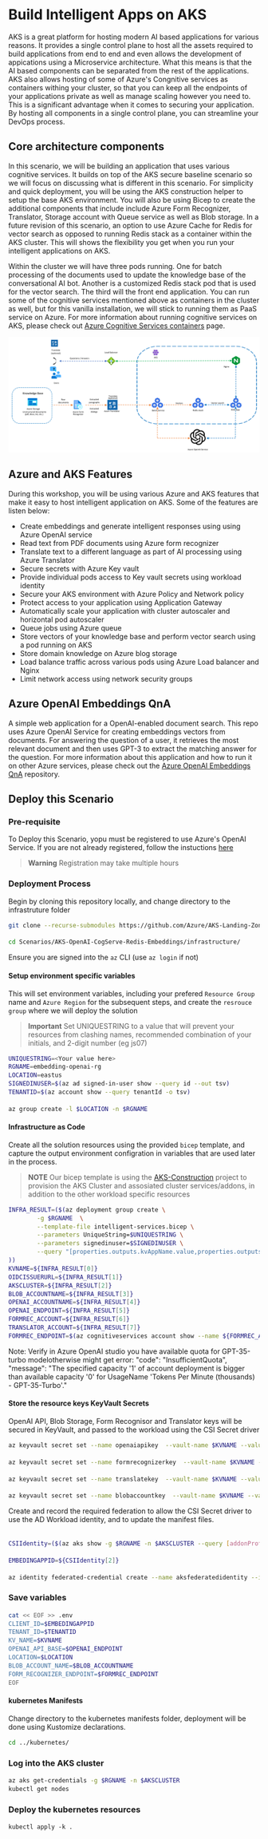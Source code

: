 # Build Intelligent Apps on AKS

AKS is a great platform for hosting modern AI based applications for various reasons. It provides a single control plane to host all the assets required to build applications from end to end and even allows the development of appications using a Microservice architecture. What this means is that the AI based components can be separated from the rest of the applications. AKS also allows hosting of some of Azure's Congnitive services as containers withing your cluster, so that you can keep all the endpoints of your applications private as well as manage scaling however you need to. This is a significant advantage when it comes to securing your application. By hosting all components in a single control plane, you can streamline your DevOps process. 

## Core architecture components
In this scenario, we will be building an application that uses various cognitive services. It builds on top of the AKS secure baseline scenario so we will focus on discussing what is different in this scenario. For simplicity and quick deployment, you will be using the AKS construction helper to setup the base AKS environment. You will also be using Bicep to create the additional components that include include Azure Form Recognizer, Translator, Storage account with Queue service as well as Blob storage. In a future revision of this scenario, an option to use Azure Cache for Redis for vector search as opposed to running Redis stack as a container within the AKS cluster. This will shows the flexibility you get when you run your intelligent applications on AKS.

Within the cluster we will have three pods running. One for batch processing of the documents used to update the knowledge base of the conversational AI bot. Another is a customized Redis stack pod that is used for the vector search. The third will the front end application. You can run some of the cognitive services mentioned above as containers in the cluster as well, but for this vanilla installation, we will stick to running them as PaaS service on Azure. For more information about running cognitive services on AKS, please check out [Azure Cognitive Services containers](https://learn.microsoft.com/en-us/azure/cognitive-services/cognitive-services-container-support) page.

![Architecture](../../media/architecture_aks_oai.png)

## Azure and AKS Features
During this workshop, you will be using various Azure and AKS features that make it easy to host intelligent application on AKS. Some of the features are listen below:
* Create embeddings and generate intelligent responses using using Azure OpenAI service
* Read text from PDF documents using Azure form recognizer
* Translate text to a different language as part of AI processing using Azure Translator
* Secure secrets with Azure Key vault
* Provide individual pods access to Key vault secrets using workload identity
* Secure your AKS environment with Azure Policy and Network policy
* Protect access to your application using Application Gateway
* Automatically scale your application with cluster autoscaler and horizontal pod autoscaler
* Queue jobs using Azure queue
* Store vectors of your knowledge base and perform vector search using a pod running on AKS
* Store domain knowledge on Azure blog storage
* Load balance traffic across various pods using Azure Load balancer and Nginx
* Limit network access using network security groups

## Azure OpenAI Embeddings QnA

A simple web application for a OpenAI-enabled document search. This repo uses Azure OpenAI Service for creating embeddings vectors from documents. For answering the question of a user, it retrieves the most relevant document and then uses GPT-3 to extract the matching answer for the question. For more information about this application and how to run it on other Azure services, please check out the [Azure OpenAI Embeddings QnA](https://github.com/azure-samples/azure-open-ai-embeddings-qna) repository.

## Deploy this Scenario

### Pre-requisite
To Deploy this Scenario, yopu must be registered to use Azure's OpenAI Service.  If you are not already registered, follow the instuctions [here](https://learn.microsoft.com/legal/cognitive-services/openai/limited-access)

> **Warning** 
> Registration may take multiple hours

### Deployment Process

Begin by cloning this repository locally, and change directory to the infrastruture folder
```bash
git clone --recurse-submodules https://github.com/Azure/AKS-Landing-Zone-Accelerator

cd Scenarios/AKS-OpenAI-CogServe-Redis-Embeddings/infrastructure/
```

Ensure you are signed into the `az` CLI (use `az login` if not)

#### Setup environment specific variables

This will set environment variables, including your prefered `Resource Group` name and `Azure Region` for the subsequent steps, and create the `resrouce group` where we will deploy the solution

 > **Important**
 > Set UNIQUESTRING to a value that will prevent your resources from clashing names, recommended combination of your initials, and 2-digit number (eg js07)

```bash
UNIQUESTRING=<Your value here>
RGNAME=embedding-openai-rg
LOCATION=eastus
SIGNEDINUSER=$(az ad signed-in-user show --query id --out tsv)
TENANTID=$(az account show --query tenantId -o tsv)

az group create -l $LOCATION -n $RGNAME
```

#### Infrastructure as Code

Create all the solution resources using the provided `bicep` template, and capture the output environment configration in variables that are used later in the process.

> **NOTE**
> Our bicep template is using the [AKS-Construction](https://github.com/Azure/AKS-Construction) project to provision the AKS Cluster and assosiated cluster services/addons, in addition to the other workload specific resources

```bash
INFRA_RESULT=($(az deployment group create \
        -g $RGNAME  \
        --template-file intelligent-services.bicep \
        --parameters UniqueString=$UNIQUESTRING \
        --parameters signedinuser=$SIGNEDINUSER \
        --query "[properties.outputs.kvAppName.value,properties.outputs.aksOidcIssuerUrl.value,properties.outputs.aksClusterName.value,properties.outputs.blobAccountName.value,properties.outputs.openAIAccountName.value,properties.outputs.openAIURL.value,properties.outputs.formRecognizerAccountName.value,properties.outputs.translatorAccountName.value]" -o tsv \
))
KVNAME=${INFRA_RESULT[0]}
OIDCISSUERURL=${INFRA_RESULT[1]}
AKSCLUSTER=${INFRA_RESULT[2]}
BLOB_ACCOUNTNAME=${INFRA_RESULT[3]}
OPENAI_ACCOUNTNAME=${INFRA_RESULT[4]}
OPENAI_ENDPOINT=${INFRA_RESULT[5]}
FORMREC_ACCOUNT=${INFRA_RESULT[6]}
TRANSLATOR_ACCOUNT=${INFRA_RESULT[7]}
FORMREC_ENDPOINT=$(az cognitiveservices account show --name ${FORMREC_ACCOUNT} --resource-group ${RGNAME} --query properties.endpoint -o tsv)
```

Note: Verify in Azure OpenAI studio you have available quota for GPT-35-turbo modelotherwise might get error: "code": "InsufficientQuota", "message": "The specified capacity '1' of account deployment is bigger than available capacity '0' for UsageName 'Tokens Per Minute (thousands) - GPT-35-Turbo'."

#### Store the resource keys KeyVault Secrets

OpenAI API, Blob Storage, Form Recognisor and Translator keys will be secured in KeyVault, and passed to the workload using the CSI Secret driver


```bash
az keyvault secret set --name openaiapikey  --vault-name $KVNAME --value $(az cognitiveservices account keys list -g $RGNAME -n $OPENAI_ACCOUNTNAME --query key1 -o tsv)

az keyvault secret set --name formrecognizerkey  --vault-name $KVNAME --value $(az cognitiveservices account keys list -g $RGNAME -n $FORMREC_ACCOUNT --query key1 -o tsv)

az keyvault secret set --name translatekey  --vault-name $KVNAME --value $(az cognitiveservices account keys list -g $RGNAME -n $TRANSLATOR_ACCOUNT --query key1 -o tsv)

az keyvault secret set --name blobaccountkey  --vault-name $KVNAME --value $(az storage account keys list -g $RGNAME -n $BLOB_ACCOUNTNAME --query [1].value -o tsv)
```

Create and record the required federation to allow the CSI Secret driver to use the AD Workload identity, and to update the manifest files.

```bash

CSIIdentity=($(az aks show -g $RGNAME -n $AKSCLUSTER --query [addonProfiles.azureKeyvaultSecretsProvider.identity.resourceId,addonProfiles.azureKeyvaultSecretsProvider.identity.clientId] -o tsv |  cut -d '/' -f 5,9 --output-delimiter ' '))

EMBEDINGAPPID=${CSIIdentity[2]}

az identity federated-credential create --name aksfederatedidentity --identity-name ${CSIIdentity[1]} --resource-group ${CSIIdentity[0]} --issuer ${OIDCISSUERURL} --subject system:serviceaccount:default:serversa

```

### Save variables

```bash
cat << EOF >> .env
CLIENT_ID=$EMBEDINGAPPID
TENANT_ID=$TENANTID
KV_NAME=$KVNAME
OPENAI_API_BASE=$OPENAI_ENDPOINT
LOCATION=$LOCATION
BLOB_ACCOUNT_NAME=$BLOB_ACCOUNTNAME
FORM_RECOGNIZER_ENDPOINT=$FORMREC_ENDPOINT
EOF
```

#### kubernetes Manifests
Change directory to the kubernetes manifests folder, deployment will be done using Kustomize declarations.

```bash
cd ../kubernetes/
```

### Log into the AKS cluster

```bash
az aks get-credentials -g $RGNAME -n $AKSCLUSTER
kubectl get nodes
```


### Deploy the kubernetes resources
```
kubectl apply -k .
```



